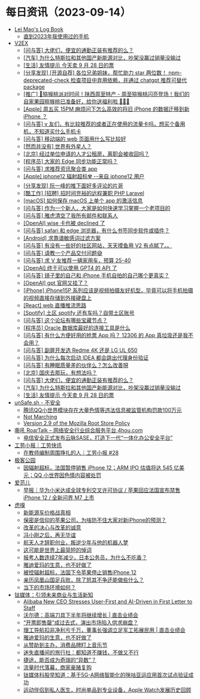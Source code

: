 ﻿# 每日资讯（2023-09-14）

- [Lei Mao's Log Book](https://leimao.github.io/atom.xml)
  - [直到2023年我使用过的手机](https://leimao.github.io/essay/%E7%9B%B4%E5%88%B02023%E5%B9%B4%E6%88%91%E4%BD%BF%E7%94%A8%E8%BF%87%E7%9A%84%E6%89%8B%E6%9C%BA/)
- [V2EX](https://v2ex.com/index.xml)
  - [[问与答] 大佬们，便宜的通勤正装有推荐的么？](https://www.v2ex.com/t/973607#reply0)
  - [[汽车] 为什么特斯拉和其他国产新能源对比，吵架没赢过销量没输过](https://www.v2ex.com/t/973606#reply6)
  - [[生活] 友情提示 今天卖 9 月 28 日的票](https://www.v2ex.com/t/973605#reply0)
  - [[分享发现] [开源自荐] 各位兄弟姐妹，帮忙助力 star 两位数！ npm-deprecated-check 检查项目中弃用依赖，并通过 chatgpt 推荐可替代 package](https://www.v2ex.com/t/973604#reply0)
  - [[推广] 🥝猕猴桃派对时间！陕西周至特产 - 周至猕猴桃闪亮登场！我们的自家果园猕猴桃已准备好，给你送福利啦 🎉🎉🎉](https://www.v2ex.com/t/973602#reply0)
  - [[Apple] 周五买 15PM 麻烦问下怎么高效的将旧 iPhone 的数据迁移到新 iPhone ？](https://www.v2ex.com/t/973601#reply1)
  - [[问与答] v 友们，有比较推荐的或者正在使用的流量卡吗，想买个备用机，不知道买什么手机卡](https://www.v2ex.com/t/973600#reply1)
  - [[问与答] 移动端的 web 页面用什么写比较好](https://www.v2ex.com/t/973599#reply0)
  - [[然而并没有] 世界有外星人？](https://www.v2ex.com/t/973598#reply13)
  - [[北京] 经过单位申请的人才公租房，离职会被收回吗？](https://www.v2ex.com/t/973597#reply4)
  - [[程序员] 大家的 Edge 同步功能正常吗？](https://www.v2ex.com/t/973596#reply3)
  - [[问与答] 求推荐资讯聚合类 app](https://www.v2ex.com/t/973595#reply8)
  - [[Apple] iphone12 辐射超标☢️ --来自 iphone12 用户](https://www.v2ex.com/t/973594#reply25)
  - [[分享发现] 阮一峰的推下面好多评论的片哥](https://www.v2ex.com/t/973593#reply6)
  - [[酷工作] [招聘] 招时间充裕的远程兼职 PHP Laravel](https://www.v2ex.com/t/973592#reply6)
  - [[macOS] 如何保存 macOS 上单个 app 的激活信息](https://www.v2ex.com/t/973591#reply1)
  - [[问与答] 作为一个新人，大家是如何快速学习掌握一个老项目的](https://www.v2ex.com/t/973590#reply8)
  - [[问与答] 雅虎清空了我所有邮件和联系人](https://www.v2ex.com/t/973589#reply1)
  - [[OpenAI] wise 卡也被 declined 了](https://www.v2ex.com/t/973637#reply1)
  - [[问与答] safari 和 edge 浏览器，有什么书签同步软件或插件？](https://www.v2ex.com/t/973636#reply0)
  - [[Android] 求靠谱敏感词过滤方案](https://www.v2ex.com/t/973635#reply0)
  - [[问与答] 有没有一些好的社区网站，天天摸鱼用 V2 有点腻了。。](https://www.v2ex.com/t/973632#reply3)
  - [[问与答] 请教一个产品交付问题😅](https://www.v2ex.com/t/973631#reply0)
  - [[问与答] 求 V 友推荐一辆家用车，预算 25-40](https://www.v2ex.com/t/973630#reply0)
  - [[OpenAI] 终于可以使用 GPT4 的 API 了](https://www.v2ex.com/t/973629#reply0)
  - [[问与答] 镜子里的自己和 iPhone 手机自拍的自己哪个更真实？](https://www.v2ex.com/t/973628#reply10)
  - [[OpenAI] gpt 官网又挂了？](https://www.v2ex.com/t/973627#reply0)
  - [[iPhone] iPhone15P 系列应该是视频拍摄友好机型，毕竟可以将手机拍摄的视频直接存储到外接硬盘上](https://www.v2ex.com/t/973626#reply2)
  - [[React] web 直播推流思路](https://www.v2ex.com/t/973625#reply2)
  - [[Spotify] 土区 spotify 还有车吗？自带土区账号](https://www.v2ex.com/t/973624#reply0)
  - [[问与答] 这个论坛有哪些宝藏节点？](https://www.v2ex.com/t/973621#reply5)
  - [[程序员] Oracle 数据库最好的连接工具是什么](https://www.v2ex.com/t/973618#reply10)
  - [[问与答] 有什么方便好用的抢票 App 吗？ 12306 的 App 真垃圾还是我不会用？](https://www.v2ex.com/t/973617#reply10)
  - [[问与答] 副屏开发选 Redme 4K 还是 LG UL 650](https://www.v2ex.com/t/973614#reply1)
  - [[问与答] 为什么每次启动 IDEA 都会跳出代理身份验证](https://www.v2ex.com/t/973612#reply4)
  - [[问与答] 有睡眠质量差的伙伴么？怎么改善呀](https://www.v2ex.com/t/973610#reply14)
  - [[北京] 国庆去那玩，有想法吗？](https://www.v2ex.com/t/973609#reply12)
  - [[问与答] 大佬们，便宜的通勤正装有推荐的么？](https://www.v2ex.com/t/973607#reply12)
  - [[汽车] 为什么特斯拉和其他国产新能源对比，吵架没赢过销量没输过](https://www.v2ex.com/t/973606#reply53)
  - [[生活] 友情提示 今天卖 9 月 28 日的票](https://www.v2ex.com/t/973605#reply16)
- [unSafe.sh - 不安全](https://buaq.net/rss.xml)
  - [腾讯QQ小世界模块存在大量色情等违法信息被监管机构罚款100万元](https://buaq.net/go-176926.html)
  - [Not Marching](https://buaq.net/go-176930.html)
  - [Version 2.9 of the Mozilla Root Store Policy](https://buaq.net/go-176929.html)
- [嘶吼 RoarTalk – 网络安全行业综合服务平台,4hou.com](http://www.4hou.com/feed/)
  - [电信安全正式发布云脉SASE，打造下一代“一体化办公安全平台”](https://www.4hou.com/posts/poP2)
- [工劳小报｜工劳快讯](https://newsletter.laborinfocn.com/rss)
  - [在教师编制周围挣扎的人｜工劳小报 #28](https://feed.laborinfocn3.com/issue28/)
- [极客公园](https://plink.anyfeeder.com/geekpark)
  - [因辐射超标，法国暂停销售 iPhone 12；ARM IPO 估值将达 545 亿美元；QQ 小世界因色情内容被处罚](http://www.geekpark.net/news/324667)
- [爱范儿](https://plink.anyfeeder.com/ifanr)
  - [早报｜华为小米达成全球专利交叉许可协议 / 苹果回应法国宣布禁售 iPhone 12 / 全新问界 M7 上市](https://www.ifanr.com/1562072?utm_source=rss&utm_medium=rss&utm_campaign=)
- [虎嗅](https://rss.huxiu.com/)
  - [新能源车价格战真相](https://www.huxiu.com/article/2053021.html?f=rss)
  - [保密是信仰的苹果公司，为啥防不住大家对新iPhone的预测？](https://www.huxiu.com/article/2050859.html?f=rss)
  - [改革的决心与改革的诚意](https://www.huxiu.com/article/2051956.html?f=rss)
  - [冯小刚之后，再无华谊](https://www.huxiu.com/article/2052987.html?f=rss)
  - [航天人才辞职创业，叛逆少年与他的机器人梦](https://www.huxiu.com/article/2050869.html?f=rss)
  - [这可能是世界上最简短的悼词](https://www.huxiu.com/article/2050858.html?f=rss)
  - [报考人数连续7年减少，日本公务员，为什么不吃香？](https://www.huxiu.com/article/2051088.html?f=rss)
  - [雅迪爱玛的生意，也不好做了](https://www.huxiu.com/article/2051600.html?f=rss)
  - [被控辐射超标，法国下令苹果停止销售iPhone 12](https://www.huxiu.com/article/2052559.html?f=rss)
  - [亲历凤凰山国足兵败，除了怒其不争还能做些什么？](https://www.huxiu.com/article/2052573.html?f=rss)
  - [当下的市场环境如何？](https://www.huxiu.com/article/2051959.html?f=rss)
- [钛媒体：引领未来商业与生活新知](https://plink.anyfeeder.com/tmtpost)
  - [Alibaba New CEO Stresses User-First and AI-Driven in First Letter to Staff](https://www.tmtpost.com/6704747.html)
  - [沃尔德：高端刀具下半年将继续增长 | 直击业绩会](https://www.tmtpost.com/6705854.html)
  - [“开票即售罄”成过去式，演出市场陷入供求崩盘？](https://www.tmtpost.com/6705934.html)
  - [理工导航扣非净利亏千万，董事长强调立足军工拓展民用 | 直击业绩会](https://www.tmtpost.com/6706147.html)
  - [雅迪爱玛的生意，也不好做了](https://www.tmtpost.com/6705848.html)
  - [从赞助到主办，消费品牌盯上音乐节](https://www.tmtpost.com/6704964.html)
  - [迷失直播间的旅行社：都知道不赚钱，不做又不行](https://www.tmtpost.com/6705469.html)
  - [捷途，能否成为奇瑞的“异数”？](https://www.tmtpost.com/6705472.html)
  - [流量时代落幕，商家豪赌复购](https://www.tmtpost.com/6705621.html)
  - [钛媒体科股早知道：基于5G-A网络智能化的咪咕亚运应用首次试点验证成功](https://www.tmtpost.com/6706159.html)
  - [运动伴侣到私人医生，时尚单品到专业设备，Apple Watch发展历史回顾](https://www.tmtpost.com/6704494.html)
